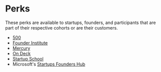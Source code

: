 # Perks

These perks are available to startups, founders, and participants that are part of their respective cohorts or are their customers.

- [500](https://500.co)
- [Founder Institute](https://fi.co)
- [Mercury](https://mercury.com/perks)
- [On Deck](https://community.beondeck.com/perks)
- [Startup School](https://www.startupschool.org)
- Microsoft's [Startups Founders Hub](https://foundershub.startups.microsoft.com/)